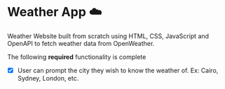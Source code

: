 # Weather App ☁️
Weather Website built from scratch using HTML, CSS, JavaScript and OpenAPI to fetch weather data from OpenWeather.


The following **required** functionality is complete
* [x] User can prompt the city they wish to know the weather of. Ex: Cairo, Sydney, London, etc.


